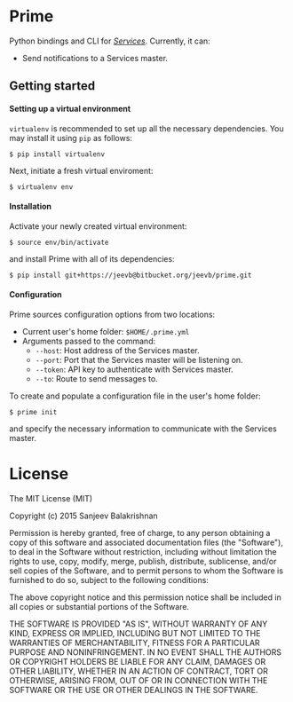 # Prime

Python bindings and CLI for [*Services*](https://bitbucket.org/jeevb/services). Currently, it can:

- Send notifications to a Services master.

## Getting started

#### Setting up a virtual environment
`virtualenv` is recommended to set up all the necessary dependencies. You may install it using `pip` as follows:
```
$ pip install virtualenv
```

Next, initiate a fresh virtual enviroment:
```
$ virtualenv env
```

#### Installation
Activate your newly created virtual environment:
```
$ source env/bin/activate
```

and install Prime with all of its dependencies:
```
$ pip install git+https://jeevb@bitbucket.org/jeevb/prime.git
```

#### Configuration
Prime sources configuration options from two locations:

- Current user's home folder: `$HOME/.prime.yml`
- Arguments passed to the command:
    - `--host`: Host address of the Services master.
    - `--port`: Port that the Services master will be listening on.
    - `--token`: API key to authenticate with Services master.
    - `--to`: Route to send messages to.

To create and populate a configuration file in the user's home folder:
```
$ prime init
```
and specify the necessary information to communicate with the Services master.


# License

The MIT License (MIT)

Copyright (c) 2015 Sanjeev Balakrishnan

Permission is hereby granted, free of charge, to any person obtaining a copy
of this software and associated documentation files (the "Software"), to deal
in the Software without restriction, including without limitation the rights
to use, copy, modify, merge, publish, distribute, sublicense, and/or sell
copies of the Software, and to permit persons to whom the Software is
furnished to do so, subject to the following conditions:

The above copyright notice and this permission notice shall be included in
all copies or substantial portions of the Software.

THE SOFTWARE IS PROVIDED "AS IS", WITHOUT WARRANTY OF ANY KIND, EXPRESS OR
IMPLIED, INCLUDING BUT NOT LIMITED TO THE WARRANTIES OF MERCHANTABILITY,
FITNESS FOR A PARTICULAR PURPOSE AND NONINFRINGEMENT. IN NO EVENT SHALL THE
AUTHORS OR COPYRIGHT HOLDERS BE LIABLE FOR ANY CLAIM, DAMAGES OR OTHER
LIABILITY, WHETHER IN AN ACTION OF CONTRACT, TORT OR OTHERWISE, ARISING FROM,
OUT OF OR IN CONNECTION WITH THE SOFTWARE OR THE USE OR OTHER DEALINGS IN
THE SOFTWARE.
